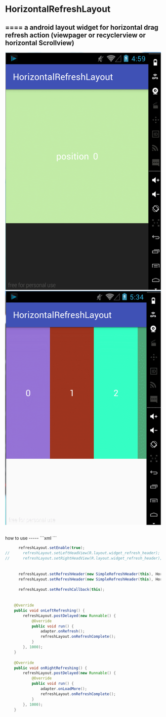 # HorizontalRefreshLayout
====
a android layout widget for horizontal drag refresh action (viewpager or recyclerview or horizontal Scrollview)
-----
![](https://github.com/29995270/HorizontalRefreshLayout/blob/master/art.gif "viewpager")
<br>
![](https://github.com/29995270/HorizontalRefreshLayout/blob/master/art2.gif "recyclerview")

<br>
how to use
-----
```xml
    <com.wq.freeze.horizontalrefreshlayout.lib.HorizontalRefreshLayout
        android:id="@+id/refresh"
        android:layout_width="match_parent"
        android:layout_height="wrap_content"
        android:background="@android:color/white">
        <android.support.v4.view.ViewPager
            android:id="@+id/vp"
            android:layout_width="match_parent"
            android:layout_height="300dp"/>
    </com.wq.freeze.horizontalrefreshlayout.lib.HorizontalRefreshLayout>
```

```java
      refreshLayout.setEnable(true);
//      refreshLayout.setLeftHeadView(R.layout.widget_refresh_header);   a simple view to show as refresh view
//      refreshLayout.setRightHeadView(R.layout.widget_refresh_header);


      refreshLayout.setRefreshHeader(new SimpleRefreshHeader(this), HorizontalRefreshLayout.START);
      refreshLayout.setRefreshHeader(new SimpleRefreshHeader(this), HorizontalRefreshLayout.END);

      refreshLayout.setRefreshCallback(this);
        
        
    @Override
    public void onLeftRefreshing() {
        refreshLayout.postDelayed(new Runnable() {
            @Override
            public void run() {
                adapter.onRefresh();
                refreshLayout.onRefreshComplete();
            }
        }, 1000);
    }

    @Override
    public void onRightRefreshing() {
        refreshLayout.postDelayed(new Runnable() {
            @Override
            public void run() {
                adapter.onLoadMore();
                refreshLayout.onRefreshComplete();
            }
        }, 1000);
    }
```
